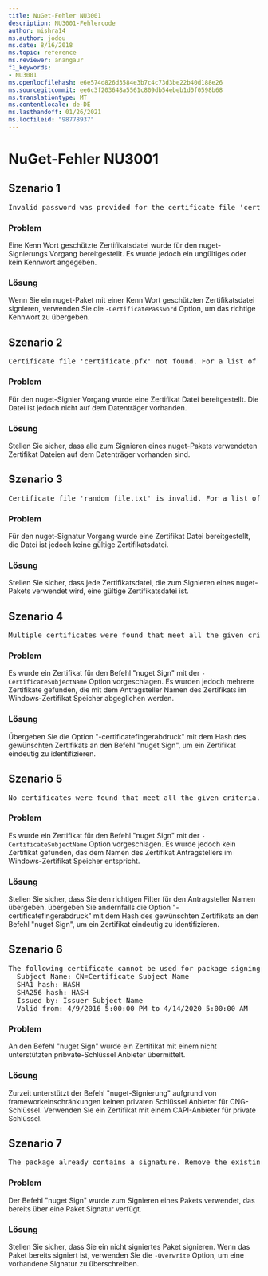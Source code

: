 ```yaml
---
title: NuGet-Fehler NU3001
description: NU3001-Fehlercode
author: mishra14
ms.author: jodou
ms.date: 8/16/2018
ms.topic: reference
ms.reviewer: anangaur
f1_keywords:
- NU3001
ms.openlocfilehash: e6e574d826d3584e3b7c4c73d3be22b40d188e26
ms.sourcegitcommit: ee6c3f203648a5561c809db54ebeb1d0f0598b68
ms.translationtype: MT
ms.contentlocale: de-DE
ms.lasthandoff: 01/26/2021
ms.locfileid: "98778937"
---
```

# <a name="nuget-error-nu3001"></a>NuGet-Fehler NU3001

## <a name="scenario-1"></a>Szenario 1

<pre>Invalid password was provided for the certificate file 'certificate.pfx'. Provide a valid password using the '-CertificatePassword' option.</pre>

### <a name="issue"></a>Problem

Eine Kenn Wort geschützte Zertifikatsdatei wurde für den nuget-Signierungs Vorgang bereitgestellt. Es wurde jedoch ein ungültiges oder kein Kennwort angegeben.


### <a name="solution"></a>Lösung

Wenn Sie ein nuget-Paket mit einer Kenn Wort geschützten Zertifikatsdatei signieren, verwenden Sie die `-CertificatePassword` Option, um das richtige Kennwort zu übergeben.



## <a name="scenario-2"></a>Szenario 2

<pre>Certificate file 'certificate.pfx' not found. For a list of accepted ways to provide a certificate, visit https://docs.nuget.org/docs/reference/command-line-reference.</pre>

### <a name="issue"></a>Problem

Für den nuget-Signier Vorgang wurde eine Zertifikat Datei bereitgestellt. Die Datei ist jedoch nicht auf dem Datenträger vorhanden.


### <a name="solution"></a>Lösung

Stellen Sie sicher, dass alle zum Signieren eines nuget-Pakets verwendeten Zertifikat Dateien auf dem Datenträger vorhanden sind.



## <a name="scenario-3"></a>Szenario 3

<pre>Certificate file 'random_file.txt' is invalid. For a list of accepted ways to provide a certificate, visit https://docs.nuget.org/docs/reference/command-line-reference.</pre>

### <a name="issue"></a>Problem

Für den nuget-Signatur Vorgang wurde eine Zertifikat Datei bereitgestellt, die Datei ist jedoch keine gültige Zertifikatsdatei.


### <a name="solution"></a>Lösung

Stellen Sie sicher, dass jede Zertifikatsdatei, die zum Signieren eines nuget-Pakets verwendet wird, eine gültige Zertifikatsdatei ist.



## <a name="scenario-4"></a>Szenario 4

<pre>Multiple certificates were found that meet all the given criteria. Use the '-CertificateFingerprint' option with the hash of the desired certificate.</pre>

### <a name="issue"></a>Problem

Es wurde ein Zertifikat für den Befehl "nuget Sign" mit der `-CertificateSubjectName` Option vorgeschlagen. Es wurden jedoch mehrere Zertifikate gefunden, die mit dem Antragsteller Namen des Zertifikats im Windows-Zertifikat Speicher abgeglichen werden.


### <a name="solution"></a>Lösung

Übergeben Sie die Option "-certificatefingerabdruck" mit dem Hash des gewünschten Zertifikats an den Befehl "nuget Sign", um ein Zertifikat eindeutig zu identifizieren.



## <a name="scenario-5"></a>Szenario 5

<pre>No certificates were found that meet all the given criteria. For a list of accepted ways to provide a certificate, visit https://docs.nuget.org/docs/reference/command-line-reference.</pre>

### <a name="issue"></a>Problem

Es wurde ein Zertifikat für den Befehl "nuget Sign" mit der `-CertificateSubjectName` Option vorgeschlagen. Es wurde jedoch kein Zertifikat gefunden, das dem Namen des Zertifikat Antragstellers im Windows-Zertifikat Speicher entspricht.


### <a name="solution"></a>Lösung

Stellen Sie sicher, dass Sie den richtigen Filter für den Antragsteller Namen übergeben. übergeben Sie andernfalls die Option "-certificatefingerabdruck" mit dem Hash des gewünschten Zertifikats an den Befehl "nuget Sign", um ein Zertifikat eindeutig zu identifizieren.



## <a name="scenario-6"></a>Szenario 6

<pre>The following certificate cannot be used for package signing as the private key provider is unsupported:
  Subject Name: CN=Certificate Subject Name
  SHA1 hash: HASH
  SHA256 hash: HASH
  Issued by: Issuer Subject Name
  Valid from: 4/9/2016 5:00:00 PM to 4/14/2020 5:00:00 AM</pre>

### <a name="issue"></a>Problem

An den Befehl "nuget Sign" wurde ein Zertifikat mit einem nicht unterstützten pribvate-Schlüssel Anbieter übermittelt. 


### <a name="solution"></a>Lösung

Zurzeit unterstützt der Befehl "nuget-Signierung" aufgrund von frameworkeinschränkungen keinen privaten Schlüssel Anbieter für CNG-Schlüssel. Verwenden Sie ein Zertifikat mit einem CAPI-Anbieter für private Schlüssel.



## <a name="scenario-7"></a>Szenario 7

<pre>The package already contains a signature. Remove the existing signature before adding a new signature.</pre>

### <a name="issue"></a>Problem

Der Befehl "nuget Sign" wurde zum Signieren eines Pakets verwendet, das bereits über eine Paket Signatur verfügt.


### <a name="solution"></a>Lösung

Stellen Sie sicher, dass Sie ein nicht signiertes Paket signieren. Wenn das Paket bereits signiert ist, verwenden Sie die `-Overwrite` Option, um eine vorhandene Signatur zu überschreiben.


